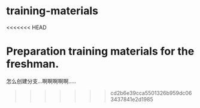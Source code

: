 # training-materials
<<<<<<< HEAD

Preparation training materials for the freshman.
=======
怎么创建分支...啊啊啊啊啊.....
>>>>>>> cd2b6e39cca5501326b959dc063437841e2d1985
